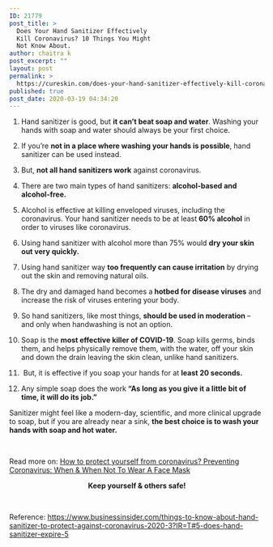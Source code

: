 ```yaml
---
ID: 21779
post_title: >
  Does Your Hand Sanitizer Effectively
  Kill Coronavirus? 10 Things You Might
  Not Know About.
author: chaitra k
post_excerpt: ""
layout: post
permalink: >
  https://cureskin.com/does-your-hand-sanitizer-effectively-kill-coronavirus-10-things-you-might-not-know-about/
published: true
post_date: 2020-03-19 04:34:20
---
```

<ol>
 	<li style="font-weight: 400;"><span style="font-weight: 400;">Hand sanitizer is good, but </span><b>it can’t beat soap and water</b><span style="font-weight: 400;">. W</span><span style="font-weight: 400;">ashing your hands</span><span style="font-weight: 400;"> with soap and water should always be your first choice.</span><span style="font-weight: 400;">

</span></li>
 	<li style="font-weight: 400;"><span style="font-weight: 400;">If you’re </span><b>not in a place where washing your hands is possible</b><span style="font-weight: 400;">,</span><span style="font-weight: 400;"> hand sanitizer can be used </span><span style="font-weight: 400;">instead.</span><span style="font-weight: 400;">

</span></li>
 	<li style="font-weight: 400;"><span style="font-weight: 400;">But, </span><b>not all hand sanitizers work</b><span style="font-weight: 400;"> against coronavirus.</span><span style="font-weight: 400;">

</span></li>
 	<li style="font-weight: 400;"><span style="font-weight: 400;">There are two main types of hand sanitizers: </span><b>alcohol-based and alcohol-free. </b><b>

</b></li>
 	<li style="font-weight: 400;"><span style="font-weight: 400;">Alcohol is effective at killing enveloped viruses, including the </span><span style="font-weight: 400;">coronavirus</span><span style="font-weight: 400;">. Your hand sanitizer needs to be at least</span><b> 60% alcohol</b><span style="font-weight: 400;"> in order to viruses like coronavirus.</span><span style="font-weight: 400;">

</span></li>
 	<li style="font-weight: 400;"><span style="font-weight: 400;">Using hand sanitizer with alcohol more than 75% would </span><b>dry your skin out very quickly. </b><b>

</b></li>
 	<li style="font-weight: 400;"><span style="font-weight: 400;">Using hand sanitizer way </span><b>too frequently can cause irritation</b><span style="font-weight: 400;"> by drying out the skin and removing natural oils.</span><span style="font-weight: 400;">

</span></li>
 	<li style="font-weight: 400;"><span style="font-weight: 400;">The dry and damaged hand becomes a</span><b> hotbed for disease viruses</b><span style="font-weight: 400;"> and increase the risk of viruses entering your body.</span><span style="font-weight: 400;">

</span></li>
 	<li style="font-weight: 400;"><span style="font-weight: 400;">So hand sanitizers, like most things, </span><b>should be used in moderation </b><span style="font-weight: 400;">– and only when handwashing is not an option.</span><span style="font-weight: 400;">

</span></li>
 	<li style="font-weight: 400;"><span style="font-weight: 400;">Soap is the </span><b>most effective killer of COVID-19</b><span style="font-weight: 400;">. Soap kills germs, binds them, and helps physically remove them, with the water, off your skin and down the drain leaving the skin clean, unlike hand sanitizers.</span><span style="font-weight: 400;">

</span></li>
 	<li style="font-weight: 400;"><span style="font-weight: 400;"> But, it is effective if you soap your hands for at </span><b>least 20 seconds.</b><span style="font-weight: 400;">

</span></li>
 	<li style="font-weight: 400;"><span style="font-weight: 400;">Any simple soap does the work</span><b> “As long as you give it a little bit of time, it will do its job.”</b></li>
</ol>
<span style="font-weight: 400;">
</span><span style="font-weight: 400;">Sanitizer might feel like a modern-day, scientific, and more clinical upgrade to soap, but if you are already near a sink, </span><span style="font-weight: 400;">
</span><b>the best choice is to </b><b>wash your hands</b><b> with soap and hot water.</b>

&nbsp;

<span style="font-weight: 400;">Read more on:</span><span style="font-weight: 400;">
</span><a href="https://cureskin.com/coronavirus-in-india-how-to-protect-yourself-from-it/"><span style="font-weight: 400;">How to protect yourself from coronavirus?</span><span style="font-weight: 400;">
</span></a><a href="https://cureskin.com/preventing-coronavirus-when-when-not-to-wear-a-face-mask/"><span style="font-weight: 400;">Preventing Coronavirus: When &amp; When Not To Wear A Face Mask</span></a>
<p style="text-align: center;"><strong>Keep yourself &amp; others safe!</strong></p>
&nbsp;

<span style="font-weight: 400;">Reference:</span><span style="font-weight: 400;">
</span><a href="https://www.businessinsider.com/things-to-know-about-hand-sanitizer-to-protect-against-coronavirus-2020-3?IR=T#5-does-hand-sanitizer-expire-5"><span style="font-weight: 400;">https://www.businessinsider.com/things-to-know-about-hand-sanitizer-to-protect-against-coronavirus-2020-3?IR=T#5-does-hand-sanitizer-expire-5</span><span style="font-weight: 400;">

</span></a>
